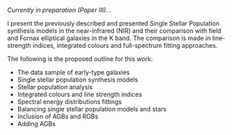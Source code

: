 <em>Currently in preparation (Paper III</a>)...</em>

I present the previously described and presented Single Stellar Population synthesis models in the near-infrared (NIR) and their comparison with field and Fornax elliptical galaxies in the K band. The comparison is made in line-strength indices, integrated colours and full-spectrum fitting approaches.

The following is the proposed outline for this work:
<ul>
	<li>The data sample of early-type galaxies</li>
	<li>Single stellar population synthesis models</li>
	<li>Stellar population analysis</li>
	<li>Integrated colours and line strength indices</li>
	<li>Spectral energy distributions fittings</li>
	<li>Balancing single stellar population models and stars</li>
	<li>Inclusion of AGBs and RGBs</li>
	<li>Adding AGBs</li>
</ul>
